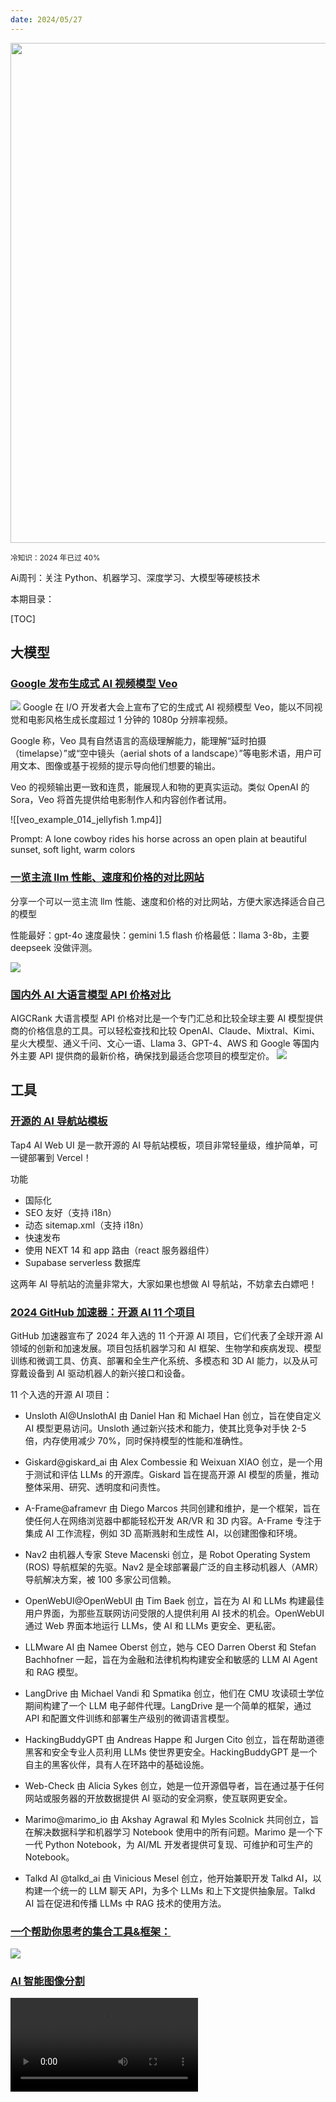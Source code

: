 ```yaml
---
date: 2024/05/27
---
```


<img src="https://r2.zhanglearning.com/blog/2024/05/9c7250733ae8fade24f6c9c58a4a214c.png" width="800" />

<small>冷知识：2024 年已过 40%</small>



Ai周刊：关注 Python、机器学习、深度学习、大模型等硬核技术

本期目录：

[TOC]


## 大模型
### [Google 发布生成式 AI 视频模型 Veo](https://deepmind.google/technologies/veo/)

![](https://r2.zhanglearning.com/blog/2024/05/ef5a73c6813fd5bc98924537cd9eece1.png)
Google 在 I/O 开发者大会上宣布了它的生成式 AI 视频模型 Veo，能以不同视觉和电影风格生成长度超过 1 分钟的 1080p 分辨率视频。

Google 称，Veo 具有自然语言的高级理解能力，能理解“延时拍摄（timelapse）”或“空中镜头（aerial shots of a landscape）”等电影术语，用户可用文本、图像或基于视频的提示导向他们想要的输出。

Veo 的视频输出更一致和连贯，能展现人和物的更真实运动。类似 OpenAI 的 Sora，Veo 将首先提供给电影制作人和内容创作者试用。

![[veo_example_014_jellyfish 1.mp4]]

Prompt: A lone cowboy rides his horse across an open plain at beautiful sunset, soft light, warm colors
### [一览主流 llm 性能、速度和价格的对比网站](http://artificialanalysis.ai)
分享一个可以一览主流 llm 性能、速度和价格的对比网站，方便大家选择适合自己的模型

性能最好：gpt-4o
速度最快：gemini 1.5 flash
价格最低：llama 3-8b，主要 deepseek 没做评测。

![](https://r2.zhanglearning.com/blog/2024/05/ce8b206b672ade86e7159e9df040e758.png)

### [国内外 AI 大语言模型 API 价格对比](https://aigcrank.cn/llmprice/)


AIGCRank 大语言模型 API 价格对比是一个专门汇总和比较全球主要 AI 模型提供商的价格信息的工具。可以轻松查找和比较 OpenAI、Claude、Mixtral、Kimi、星火大模型、通义千问、文心一语、Llama 3、GPT-4、AWS 和 Google 等国内外主要 API 提供商的最新价格，确保找到最适合您项目的模型定价。
![](https://r2.zhanglearning.com/blog/2024/05/acefe82250c33e7d6df3a6f2988a30c1.png)

## 工具
### [开源的 AI 导航站模板](https://github.com/6677-ai/tap4-ai-webui)
Tap4 AI Web UI 是一款开源的 AI 导航站模板，项目非常轻量级，维护简单，可一键部署到 Vercel！

功能
- 国际化
- SEO 友好（支持 i18n）
- 动态 sitemap.xml（支持 i18n）
- 快速发布
- 使用 NEXT 14 和 app 路由（react 服务器组件）
- Supabase serverless 数据库

这两年 AI 导航站的流量非常大，大家如果也想做 AI 导航站，不妨拿去白嫖吧！


### [2024 GitHub 加速器：开源 AI 11 个项目](https://github.blog/2024-05-23-2024-github-accelerator-meet-the-11-projects-shaping-open-source-ai/)

GitHub 加速器宣布了 2024 年入选的 11 个开源 AI 项目，它们代表了全球开源 AI 领域的创新和加速发展。项目包括机器学习和 AI 框架、生物学和疾病发现、模型训练和微调工具、仿真、部署和全生产化系统、多模态和 3D AI 能力，以及从可穿戴设备到 AI 驱动机器人的新兴接口和设备。

11 个入选的开源 AI 项目：

- Unsloth AI@UnslothAI 由 Daniel Han 和 Michael Han 创立，旨在使自定义 AI 模型更易访问。Unsloth 通过新兴技术和能力，使其比竞争对手快 2-5 倍，内存使用减少 70%，同时保持模型的性能和准确性。

- Giskard@giskard_ai  由 Alex Combessie 和 Weixuan XIAO 创立，是一个用于测试和评估 LLMs 的开源库。Giskard 旨在提高开源 AI 模型的质量，推动整体采用、研究、透明度和问责性。

- A-Frame@aframevr 由 Diego Marcos 共同创建和维护，是一个框架，旨在使任何人在网络浏览器中都能轻松开发 AR/VR 和 3D 内容。A-Frame 专注于集成 AI 工作流程，例如 3D 高斯溅射和生成性 AI，以创建图像和环境。

- Nav2 由机器人专家 Steve Macenski 创立，是 Robot Operating System (ROS) 导航框架的先驱。Nav2 是全球部署最广泛的自主移动机器人（AMR）导航解决方案，被 100 多家公司信赖。

- OpenWebUI@OpenWebUI 由 Tim Baek 创立，旨在为 AI 和 LLMs 构建最佳用户界面，为那些互联网访问受限的人提供利用 AI 技术的机会。OpenWebUI 通过 Web 界面本地运行 LLMs，使 AI 和 LLMs 更安全、更私密。

- LLMware AI 由 Namee Oberst 创立，她与 CEO Darren Oberst 和 Stefan Bachhofner 一起，旨在为金融和法律机构构建安全和敏感的 LLM AI Agent 和 RAG 模型。
- LangDrive 由 Michael Vandi 和 Spmatika 创立，他们在 CMU 攻读硕士学位期间构建了一个 LLM 电子邮件代理。LangDrive 是一个简单的框架，通过 API 和配置文件训练和部署生产级别的微调语言模型。
- HackingBuddyGPT 由 Andreas Happe 和 Jurgen Cito 创立，旨在帮助道德黑客和安全专业人员利用 LLMs 使世界更安全。HackingBuddyGPT 是一个自主的黑客伙伴，具有人在环路中的基础设施。
- Web-Check 由 Alicia Sykes 创立，她是一位开源倡导者，旨在通过基于任何网站或服务器的开放数据提供 AI 驱动的安全洞察，使互联网更安全。
- Marimo@marimo_io 由 Akshay Agrawal 和 Myles Scolnick 共同创立，旨在解决数据科学和机器学习 Notebook 使用中的所有问题。Marimo 是一个下一代 Python Notebook，为 AI/ML 开发者提供可复现、可维护和可生产的 Notebook。

- Talkd AI @talkd_ai  由 Vinicious Mesel 创立，他开始兼职开发 Talkd AI，以构建一个统一的 LLM 聊天 API，为多个 LLMs 和上下文提供抽象层。Talkd AI 旨在促进和传播 LLMs 中 RAG 技术的使用方法。

### [一个帮助你思考的集合工具&框架：](https://untools.co/)
![](https://r2.zhanglearning.com/blog/2024/05/886037029b6ac6741ab87e8f56203cb5.png)


### [AI 智能图像分割](https://segmentify.app/zh)
<video src="https://teamaker-1251887421.cos.ap-guangzhou.myqcloud.com/segany.mp4" />




### [一个只做渐变色的 CSS 库](https://uigradients.com/#RainbowBlue)
Ulgradients 是一个主打渐变风网站，设计师可根据自己风格来选择搭配，直接获得对应渐变配色的 CSS 代码，相当方便对于大大提高了前端开发的效率。
![](https://r2.zhanglearning.com/blog/2024/05/29a8acbe51894fc5a82f1895844730ca.png)

### [一款专为英语学习打造的视频播放器](https://github.com/solidSpoon/DashPlayer?tab=readme-ov-file)

为英语学习者量身打造的视频播放器，助你通过观看视频、沉浸真实语境，轻松提升英语水平。

![](https://r2.zhanglearning.com/blog/2024/05/83dafdc4202f3c9216b29aacf7c24a52.png)


## 知识库
### [Phi-3 CookBook](https://github.com/microsoft/Phi-3CookBook)

Phi-3 是微软开发的一系列开放 AI 模型，是目前功能最强大、性价比最高的小型语言模型，分为 mini、small、vision 和 medium 等版本。

关于 Phi-3 入门的 Phi-3 CookBook，主要内容：
· Phi-3 介绍和快速上手
· Phi-3 推理、微调和评测

### [生成式人工智能常识科普图](https://cartography-of-generative-ai.net/)

https://cartography-of-generative-ai.net/genai_cartography.pdf
![](https://r2.zhanglearning.com/blog/2024/05/29c405073c52d7fbf9033dd5103e66bb.png)

这张图非常有意思！

**把生成式人工智能 GenAI 的核心内容 & 高频议题，绘制在了一张可视化图里**。通过这张图，你可以感受到整个 GenAI 世界的运转逻辑，也会大致明**白大模型是如何生成文字和图片**的~

### [LaTeX 入门与进阶](https://latex.lierhua.top/zh/) 


![](https://r2.zhanglearning.com/blog/2024/05/0c6af9633427f19533d5cdb15e3376d4.png)

### [前端开发的知识总结](https://spacexcode.com/)


![WX20240517-100517.png](https://r2.zhanglearning.com/blog/2024/05/a2ca75fe8fb94a750ce27e3a44172bef.png)



### [手把手带你从头实现 LLaMa 3](https://github.com/naklecha/llama3-from-scratch)



**llama3 implemented from scratch** 最近在 GitHub 社区非常出圈，Star 狂飙！

这个项目用 **图示 + 代码** 的方式，从头演示了如何理解和实现 LLaMa 3 的完整过程，非常生动、详细且硬核 👍
![](https://r2.zhanglearning.com/blog/2024/05/ea75afe08f8d63a41c242981c1bd48fd.png)

### [什么是 GPT？工作原理动画展示](https://arthurchiao.art/blog/visual-intro-to-transformers-zh/)


3Blue1Brown 是一个专注于数学教育的 YouTube 频道，视频制作精良且非常擅**用直观的动画和图表，讲清楚复杂抽象的数学话题**，以及由此拓展的机器学习、深度学习等等。

3Blue1Brown 在 B 站也有官方账号，而且有 200 多万粉丝啦！最近更新的视频都与大模型有关，整个系列还在持续更新中。

**如果你想直观地搞清楚 GPT 原理，那 3Blue1Brown 这个系列的视频，应该是全球最好的学习资料了，甚至没有之一。**

@arthurchiao  做了另一件非常有意义的工作 —— **将视频整理成了「动图 + 文字」的可视化版本**，而且还是中文！！相当于一份学霸的要点笔记，帮助你能更清晰地 get 到原视频的要点，彻底搞清楚 Transformer 内部工作原理。


![](https://r2.zhanglearning.com/blog/2024/05/420605b7e622aad62e8223a3117ce817.gif)

### [OpenAI 前首席科学家分享 30 篇顶级 AI 论文](https://arc.net/folder/D0472A20-9C20-4D3F-B145-D2865C0A9FEE)
OpenAI 前首席科学家 Ilya sutskever 大佬分享的约 30 篇顶级 AI 研究论文清单爆火🔥💥，据说看完可以掌握当前人工智能最为关键的 90% 的知识！

包括 Transformer 架构、RNN、LSTM、神经网络复杂度、计算机视觉等领域


![](https://r2.zhanglearning.com/blog/2024/05/e970c498f07639e2f9b9400f90373999.png)

## 轻阅读
[公开写作的好处和坚持不懈](https://www.usmacd.com/cn/public_writing/)

![](https://r2.zhanglearning.com/blog/2024/05/008826f3f810e91a2656dfc7654206e6.png)





近期学到的一个技能：相信别人已经做过。很多问题的解决方案，这个世界上已经存在过。一定有这个世界上某个团队某个人已经思考的非常透彻，可能在书籍里，在历史里，在故事里，或者藏在互联网深处。如果找信息带来的价值远大于自己思考实践才能验证，那就先思考我应该在哪里找到这个解决方案。B**y Nin19536@X**






12 亿人没有护照、10 亿人没做过飞机、但有近 11 亿人可以上网。大学文化水平人数 2.18 亿，包含本科大专高职。理解这些数据，可以避免很多无意义的争吵。今天把上面数据都溯源了一下，都是官方发布的数据。截止 19 年底中国普通护照人数有 2 亿左右，也就是 12 亿人没有护照。23 年 9 月民航局公布的粗略数据表示中国乘坐过飞机的人仅为 3 亿多，也就是 10 亿多人没有坐过飞机。截止 23 年底，中国网民数量是 10.92 亿。2020 年人口普查，大学文化程度的人口为 21836 万人，包含高职、大专、本科及以上。**By 熊猫学经济@weibo**
